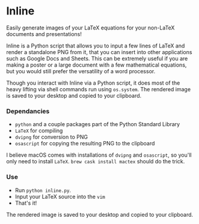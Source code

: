 # Inline

Easily generate images of your LaTeX equations for your non-LaTeX documents and presentations!

Inline is a Python script that allows you to input a few lines of LaTeX and render a standalone PNG from it, that you can insert into other applications such as Google Docs and Sheets. This can be extremely useful if you are making a poster or a large document with a few mathematical equations, but you would still prefer the versatility of a word processor.

Though you interact with Inline via a Python script, it does most of the heavy lifting via shell commands run using `os.system`. The rendered image is saved to your desktop and copied to your clipboard.

### Dependancies
* `python` and a couple packages part of the Python Standard Library
* `LaTeX` for compiling
* `dvipng` for conversion to PNG
* `osascript` for copying the resulting PNG to the clipboard

I believe macOS comes with installations of `dvipng` and `osascript`, so you'll only need to install `LaTeX`. `brew cask install mactex` should do the trick.

### Use
* Run `python inline.py`.
* Input your LaTeX source into the `vim`
* That's it!

The rendered image is saved to your desktop and copied to your clipboard.
